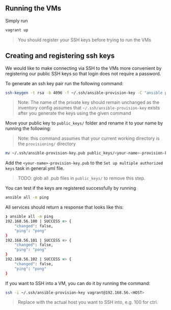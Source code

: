 ## Running the VMs

Simply run

```zsh
vagrant up
```

> You should register your SSH keys before trying to run the VMs

## Creating and registering ssh keys

We would like to make connecting via SSH to the VMs more convenient by registering our public SSH keys so that
login does not require a password.

To generate an ssh key pair run the following command:

```zsh
ssh-keygen -t rsa -b 4096 -f ~/.ssh/ansible-provision-key -C "ansible provision key"
```

> Note: The name of the private key should remain unchanged as the inventory config assumes that
> `~/.ssh/ansible-provision-key` exists after you generate the keys using the given command

Move your public key to `public_keys/` folder and rename it to your name by running the following:

> Note: this command assumes that your current working directory is the `provisioning/` directory

```zsh
mv ~/.ssh/ansible-provision-key.pub public_keys/<your-name>-provision-key.pub
```

Add the `<your-name>-provision-key.pub` to the `Set up multiple authorized keys` task in general.yml file.

> TODO: glob all .pub files in `public_keys/` to remove this step.

You can test if the keys are registered successfully by running

```zsh
ansible all -m ping
```

All services should return a response that looks like this:

```zsh
❯ ansible all -m ping
192.168.56.100 | SUCCESS => {
    "changed": false,
    "ping": "pong"
}
192.168.56.101 | SUCCESS => {
    "changed": false,
    "ping": "pong"
}
192.168.56.102 | SUCCESS => {
    "changed": false,
    "ping": "pong"
}
```

If you want to SSH into a VM, you can do it by running the command:

```zsh
ssh -i ~/.ssh/ansible-provision-key vagrant@192.168.56.<HOST>
```

> Replace <HOST> with the actual host you want to SSH into, e.g. 100 for ctrl.
